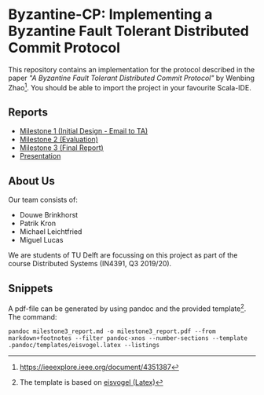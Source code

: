# Byzantine-CP: Implementing a Byzantine Fault Tolerant Distributed Commit Protocol

This repository contains an implementation for the protocol described in the paper *"A Byzantine Fault Tolerant Distributed Commit Protocol"* by Wenbing Zhao[^1]. You should be able to import the project in your favourite Scala-IDE.

[^1]: https://ieeexplore.ieee.org/document/4351387

## Reports

- [Milestone 1 (Initial Design - Email to TA)](docs/milestone1_email.md)
- [Milestone 2 (Evaluation)](docs/milestone2_report.md)
- [Milestone 3 (Final Report)](docs/milestone3_report.md)
- [Presentation](docs/presentation.pdf)

## About Us

Our team consists of:

- Douwe Brinkhorst
- Patrik Kron
- Michael Leichtfried
- Miguel Lucas

We are students of TU Delft are focussing on this project as part of the course Distributed Systems (IN4391, Q3 2019/20).

## Snippets

A pdf-file can be generated by using pandoc and the provided template[^2]. The command:

    pandoc milestone3_report.md -o milestone3_report.pdf --from markdown+footnotes --filter pandoc-xnos --number-sections --template .pandoc/templates/eisvogel.latex --listings

[^2]: The template is based on [eisvogel (Latex)](https://github.com/Wandmalfarbe/pandoc-latex-template)
